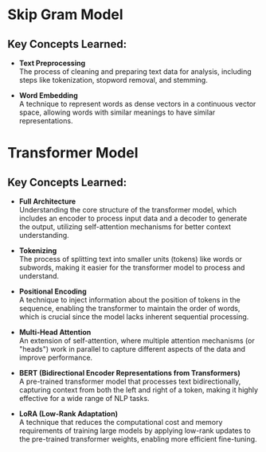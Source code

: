 # Skip Gram Model

## Key Concepts Learned:
- **Text Preprocessing**  
  The process of cleaning and preparing text data for analysis, including steps like tokenization, stopword removal, and stemming.

- **Word Embedding**  
  A technique to represent words as dense vectors in a continuous vector space, allowing words with similar meanings to have similar representations.

# Transformer Model

## Key Concepts Learned:
- **Full Architecture**  
  Understanding the core structure of the transformer model, which includes an encoder to process input data and a decoder to generate the output, utilizing self-attention mechanisms for better context understanding.

- **Tokenizing**  
  The process of splitting text into smaller units (tokens) like words or subwords, making it easier for the transformer model to process and understand.

- **Positional Encoding**  
  A technique to inject information about the position of tokens in the sequence, enabling the transformer to maintain the order of words, which is crucial since the model lacks inherent sequential processing.

- **Multi-Head Attention**  
  An extension of self-attention, where multiple attention mechanisms (or "heads") work in parallel to capture different aspects of the data and improve performance.

- **BERT (Bidirectional Encoder Representations from Transformers)**  
  A pre-trained transformer model that processes text bidirectionally, capturing context from both the left and right of a token, making it highly effective for a wide range of NLP tasks.

- **LoRA (Low-Rank Adaptation)**  
  A technique that reduces the computational cost and memory requirements of training large models by applying low-rank updates to the pre-trained transformer weights, enabling more efficient fine-tuning.
